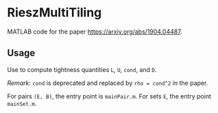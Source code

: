 # RieszMultiTiling

MATLAB code for the paper https://arxiv.org/abs/1904.04487.

## Usage

Use to compute tightness quantities `L`, `U`, `cond`, and `D`.

*Remark*: `cond` is deprecated and replaced by `rho = cond^2` in the paper.

For pairs `(E, B)`, the entry point is `mainPair.m`. For sets `E`, the entry point `mainSet.m`.
